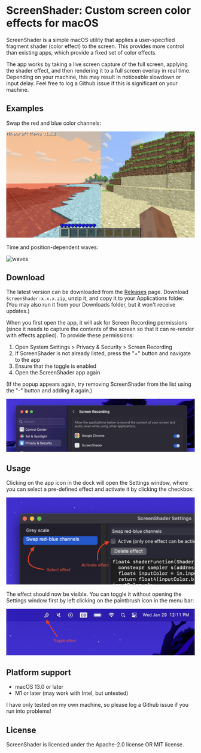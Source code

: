 # ScreenShader: Custom screen color effects for macOS

ScreenShader is a simple macOS utility that applies a user-specified fragment shader (color effect) to the screen. This provides more control than existing apps, which provide a fixed set of color effects.

The app works by taking a live screen capture of the full screen, applying the shader effect, and then rendering it to a full screen overlay in real time. Depending on your machine, this may result in noticeable slowdown or input delay. Feel free to log a Github issue if this is significant on your machine.

## Examples

Swap the red and blue color channels:

![swap red and blue](https://github.com/branpk/ScreenShader/raw/main/images/red_blue_swap.png)

Time and position-dependent waves:

![waves](https://github.com/branpk/ScreenShader/raw/main/images/waves.gif)

## Download

The latest version can be downloaded from the [Releases](https://github.com/branpk/ScreenShader/releases/) page. Download `ScreenShader-x.x.x.zip`, unzip it, and copy it to your Applications folder. (You may also run it from your Downloads folder, but it won't receive updates.)

When you first open the app, it will ask for Screen Recording permissions (since it needs to capture the contents of the screen so that it can re-render with effects applied). To provide these permissions:

1. Open System Settings > Privacy & Security > Screen Recording
2. If ScreenShader is not already listed, press the "+" button and navigate to the app
3. Ensure that the toggle is enabled
4. Open the ScreenShader app again

(If the popup appears again, try removing ScreenShader from the list using the "-" button and adding it again.)

![select effect and activate](https://github.com/branpk/ScreenShader/raw/main/images/screen_recording.png)

## Usage

Clicking on the app icon in the dock will open the Settings window, where you can select a pre-defined effect and activate it by clicking the checkbox:

![select effect and activate](https://github.com/branpk/ScreenShader/raw/main/images/select_activate.png)

The effect should now be visible. You can toggle it without opening the Settings window first by left clicking on the paintbrush icon in the menu bar:

![toggle menu bar icon](https://github.com/branpk/ScreenShader/raw/main/images/toggle.png)

## Platform support

- macOS 13.0 or later
- M1 or later (may work with Intel, but untested)

I have only tested on my own machine, so please log a Github issue if you run into problems!

## License

ScreenShader is licensed under the Apache-2.0 license OR MIT license.
